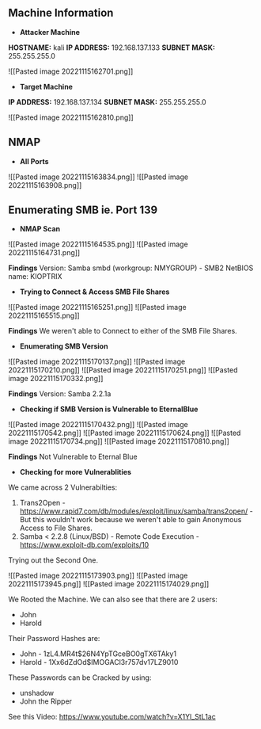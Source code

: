 ## Machine Information

- **Attacker Machine**

**HOSTNAME:** kali
**IP ADDRESS:** 192.168.137.133
**SUBNET MASK:** 255.255.255.0

![[Pasted image 20221115162701.png]]

- **Target Machine**

**IP ADDRESS:** 192.168.137.134
**SUBNET MASK:** 255.255.255.0

![[Pasted image 20221115162810.png]]

## NMAP

- **All Ports**

![[Pasted image 20221115163834.png]]
![[Pasted image 20221115163908.png]]

## Enumerating SMB ie. Port 139

- **NMAP Scan**

![[Pasted image 20221115164535.png]]
![[Pasted image 20221115164731.png]]

**Findings**
Version: Samba smbd (workgroup: NMYGROUP) - SMB2
NetBIOS name: KIOPTRIX

- **Trying to Connect & Access SMB File Shares** 

![[Pasted image 20221115165251.png]]
![[Pasted image 20221115165515.png]]

**Findings**
We weren't able to Connect to either of the SMB File Shares.

- **Enumerating SMB Version**

![[Pasted image 20221115170137.png]]
![[Pasted image 20221115170210.png]]
![[Pasted image 20221115170251.png]]
![[Pasted image 20221115170332.png]]

**Findings**
Version: Samba 2.2.1a

- **Checking if SMB Version is Vulnerable to EternalBlue**
 
![[Pasted image 20221115170432.png]]
![[Pasted image 20221115170542.png]]
![[Pasted image 20221115170624.png]]
![[Pasted image 20221115170734.png]]
![[Pasted image 20221115170810.png]]

**Findings**
Not Vulnerable to Eternal Blue

- **Checking for more Vulnerablities**

We came across 2 Vulnerabilties:
1. Trans2Open - https://www.rapid7.com/db/modules/exploit/linux/samba/trans2open/ - But this wouldn't work because we weren't able to gain Anonymous Access to File Shares.
2. Samba < 2.2.8 (Linux/BSD) - Remote Code Execution - https://www.exploit-db.com/exploits/10

Trying out the Second One.

![[Pasted image 20221115173903.png]]
![[Pasted image 20221115173945.png]]
![[Pasted image 20221115174029.png]]

We Rooted the Machine. We can also see that there are 2 users:
- John
- Harold

Their Password Hashes are:
- John - $1$zL4.MR4t$26N4YpTGceBO0gTX6TAky1
- Harold - $1$Xx6dZdOd$IMOGACl3r757dv17LZ9010

These Passwords can be Cracked by using:
- unshadow
- John the Ripper

See this Video:
https://www.youtube.com/watch?v=X1Yl_StL1ac

